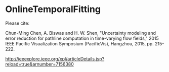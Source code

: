 # OnlineTemporalFitting
Please cite:

Chun-Ming Chen, A. Biswas and H. W. Shen,
"Uncertainty modeling and error reduction for pathline computation in time-varying flow fields,"
2015 IEEE Pacific Visualization Symposium (PacificVis), Hangzhou, 2015, pp. 215-222.

http://ieeexplore.ieee.org/xpl/articleDetails.jsp?reload=true&arnumber=7156380

